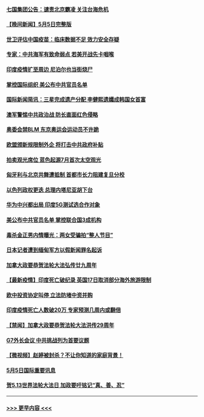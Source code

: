 #### [七国集团公告：谴责北京霸凌 关注台海危机](../pages/prog202/a103111840.md?t=05061401) 
#### [【晚间新闻】5月5日完整版](../pages/prog202/a103111782.md?t=05061401) 
#### [世卫评估中国疫苗：临床数据不足 效力安全存疑](../pages/prog202/a103111836.md?t=05061401) 
#### [专家：中共海军有致命弱点 若美开战先卡咽喉](../pages/prog202/a103111807.md?t=05061401) 
#### [印度疫情扩至周边 尼泊尔也当街烧尸](../pages/prog202/a103111613.md?t=05061401) 
#### [掌控国际组织 美公布中共官员名单](../pages/prog202/a103111427.md?t=05061401) 
#### [国际新闻简讯：三星完成遗产分配 李健熙遗孀成韩国女首富](../pages/prog202/a103110795.md?t=05061401) 
#### [澳军警惕中共政治战 防长直面红色侵略](../pages/prog202/a103110789.md?t=05061401) 
#### [奥委会禁BLM 东京奥运会运动员不许跪](../pages/prog202/a103111617.md?t=05061401) 
#### [欧盟颁新规限制外企 将打击中共政府补贴](../pages/prog202/a103111623.md?t=05061401) 
#### [拍卖观光席位 蓝色起源7月首次太空观光](../pages/prog202/a103111625.md?t=05061401) 
#### [匈牙利与北京共舞遭抵制 首都市长力阻建复旦分校](../pages/prog202/a103111584.md?t=05061401) 
#### [以色列政权更迭 总理内塔尼亚胡下台](../pages/prog202/a103111621.md?t=05061401) 
#### [华为中兴都出局 印度5G测试选合作对象](../pages/prog202/a103111599.md?t=05061401) 
#### [美公布中共官员名单 掌控联合国3成机构](../pages/prog202/a103111472.md?t=05061401) 
#### [毒杀金正男内情曝光：两女受骗拍“整人节目”](../pages/prog202/a103111548.md?t=05061401) 
#### [日本记者遭到缅甸军方以假新闻罪名起诉](../pages/prog202/a103111559.md?t=05061401) 
#### [加拿大政要恭贺法轮大法弘传廿九周年](../pages/prog202/a103111441.md?t=05061401) 
#### [【最新疫情】印度死亡破纪录 英国17日取消部分海外旅游限制](../pages/prog202/a103111432.md?t=05061401) 
#### [欧中投资协定叫停 立法防堵中资并购](../pages/prog202/a103111424.md?t=05061401) 
#### [印度疫情死亡人数破20万 专家预测几周内或翻倍](../pages/prog202/a103111325.md?t=05061401) 
#### [【禁闻】加拿大政要恭贺法轮大法洪传29周年](../pages/prog202/a103111416.md?t=05061401) 
#### [G7外长会议 中共挑战列为首要议题](../pages/prog202/a103111396.md?t=05061401) 
#### [【微视频】赵婷被封杀？不让你知道的家庭背景！](../pages/prog202/a103111392.md?t=05061401) 
#### [5月5日国际重要讯息](../pages/prog202/a103111340.md?t=05061401) 
#### [贺5.13世界法轮大法日 加政要吁铭记“真、善、忍”](../pages/prog202/a103111237.md?t=05061401) 

----
#### [ >>> 更早内容 <<< ](../indexes/prog202-earlier.md)
